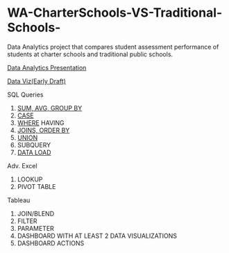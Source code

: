 # WA-CharterSchools-VS-Traditional-Schools-
Data Analytics project that compares student assessment performance of students at charter schools and traditional public schools. 

[Data Analytics Presentation](https://docs.google.com/presentation/d/1_QL5b7aTTEi5yFkKXS56Iv8EFxPqG0RxXF8AZkqt5nI/edit#slide=id.g57048da5b0_0_15)

[Data Viz(Early Draft)](https://public.tableau.com/profile/amanda1029#!/vizhome/schoolperformance2/Dashboard2?publish=yes)



SQL Queries
1. [SUM, AVG, GROUP BY](https://github.com/amartin54/WA-CharterSchools-VS-Traditional-Schools-/blob/master/SQL_Queries/SUM%2C%20AVG%2C%20GROUP%20BY)
2. [CASE](https://github.com/amartin54/WA-CharterSchools-VS-Traditional-Schools-/blob/master/SQL_Queries/CASE)
3. [WHERE](https://github.com/amartin54/WA-CharterSchools-VS-Traditional-Schools-/blob/master/SQL_Queries/WHERE) HAVING 
4. [JOINS, ORDER BY](https://github.com/amartin54/WA-CharterSchools-VS-Traditional-Schools-/blob/master/SQL_Queries/JOINS%20and%20ORDER%20BY)
5. [UNION](https://github.com/amartin54/WA-CharterSchools-VS-Traditional-Schools-/blob/master/SQL_Queries/UNION)
6. SUBQUERY
7. [DATA LOAD](https://github.com/amartin54/WA-CharterSchools-VS-Traditional-Schools-/blob/master/SQL_Queries/Loading_Data)

Adv. Excel
1. LOOKUP
2. PIVOT TABLE

Tableau 
1. JOIN/BLEND
2. FILTER
3. PARAMETER
4. DASHBOARD WITH AT LEAST 2 DATA VISUALIZATIONS 
5. DASHBOARD ACTIONS
